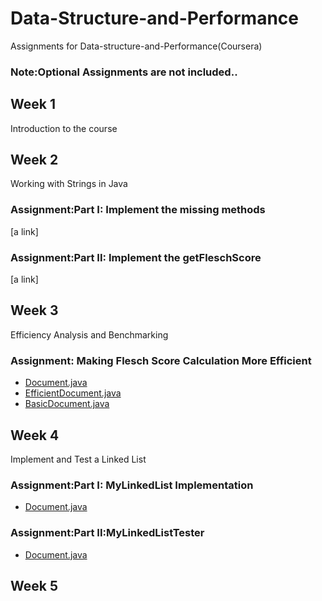 # Data-Structure-and-Performance

Assignments for Data-structure-and-Performance(Coursera)<br>
### Note:Optional Assignments are not included..
## Week 1

Introduction to the course<br>

## Week 2
Working with Strings in Java

### Assignment:Part I: Implement the missing methods<br>
[a link]

### Assignment:Part II: Implement the getFleschScore<br>
[a link]

## Week 3 
Efficiency Analysis and Benchmarking
### Assignment: Making Flesch Score Calculation More Efficient<br>
* <a href="https://github.com/hackSumit/Data-Structure-and-Performance/tree/master/MOOCTextEditor/src/document/Document.java">Document.java</a> 
* <a href="https://github.com/hackSumit/Data-Structure-and-Performance/tree/master/MOOCTextEditor/src/document/EfficientDocument.java">EfficientDocument.java</a> 
* <a href="https://github.com/hackSumit/Data-Structure-and-Performance/tree/master/MOOCTextEditor/src/document/BasicDocument.java">BasicDocument.java</a> 

## Week 4
Implement and Test a Linked List
### Assignment:Part I: MyLinkedList Implementation<br>
* <a href="https://github.com/hackSumit/Data-Structure-and-Performance/tree/master/MOOCTextEditor/src/document/Document.java">Document.java</a> 
### Assignment:Part II:MyLinkedListTester<br>
* <a href="https://github.com/hackSumit/Data-Structure-and-Performance/tree/master/MOOCTextEditor/src/document/Document.java">Document.java</a> 
## Week 5


